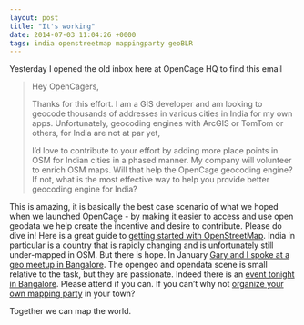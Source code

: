 ```yaml
--- 
layout: post
title: "It's working"
date: 2014-07-03 11:04:26 +0000
tags: india openstreetmap mappingparty geoBLR
---
```

Yesterday I opened the old inbox here at OpenCage HQ to find this email

> Hey OpenCagers,  
>   
> Thanks for this effort. I am a GIS developer and am looking to geocode thousands of addresses in various cities in India for my own apps. Unfortunately, geocoding engines with ArcGIS or TomTom or others, for India are not at par yet,  
>   
> I’d love to contribute to your effort by adding more place points in OSM for Indian cities in a phased manner. My company will volunteer to enrich OSM maps. Will that help the OpenCage geocoding engine? If not, what is the most effective way to help you provide better geocoding engine for India?

This is amazing, it is basically the best case scenario of what we hoped when we launched OpenCage - by making it easier to access and use open geodata we help create the incentive and desire to contribute. Please do dive in! Here is a great guide to [getting started with OpenStreetMap](http://www.openstreetmap.org/welcome). India in particular is a country that is rapidly changing and is unfortunately still under-mapped in OSM. But there is hope. In January [Gary and I spoke at a geo meetup in Bangalore](http://geomobldn.org/post/75798786317/what-happened-when-geomob-went-to-bangalore). The opengeo and opendata scene is small relative to the task, but they are passionate. Indeed there is an [event tonight in Bangalore](http://datameet.org/2014/06/24/the-geoblr-sprint-1-july-3-6pm-8pm/). Please attend if you can. If you can’t why not [organize your own mapping party](http://wiki.openstreetmap.org/wiki/Mapping_parties) in your town?

Together we can map the world.